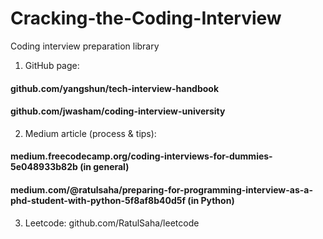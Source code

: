 # Cracking-the-Coding-Interview
Coding interview preparation library

1. GitHub page: 
#### github.com/yangshun/tech-interview-handbook
#### github.com/jwasham/coding-interview-university
  
2. Medium article (process & tips): 
#### medium.freecodecamp.org/coding-interviews-for-dummies-5e048933b82b (in general)
#### medium.com/@ratulsaha/preparing-for-programming-interview-as-a-phd-student-with-python-5f8af8b40d5f (in Python)

3. Leetcode: github.com/RatulSaha/leetcode
